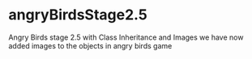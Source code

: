# angryBirdsStage2.5
Angry Birds stage 2.5 with Class Inheritance and Images
we have now added images to the objects in angry birds game